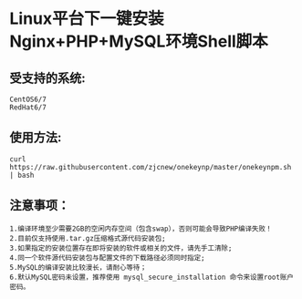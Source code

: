 Linux平台下一键安装Nginx+PHP+MySQL环境Shell脚本
========

受支持的系统:
----
	CentOS6/7
	RedHat6/7	

使用方法:
----
	curl https://raw.githubusercontent.com/zjcnew/onekeynp/master/onekeynpm.sh | bash

注意事项：
----
	1.编译环境至少需要2GB的空闲内存空间（包含swap），否则可能会导致PHP编译失败！
	2.目前仅支持使用.tar.gz压缩格式源代码安装包;
	3.如果指定的安装位置存在即将安装的软件或相关的文件，请先手工清除;
	4.同一个软件源代码安装包与配置文件的下载路径必须同时指定;
	5.MySQL的编译安装比较漫长，请耐心等待；
	6.默认MySQL密码未设置，推荐使用 mysql_secure_installation 命令来设置root账户密码。
